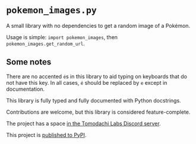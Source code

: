 <!--
SPDX-FileCopyrightText: 2024 Tomodachi94 and contributors

SPDX-License-Identifier: MIT
-->

# `pokemon_images.py`

A small library with no dependencies to get a random image of a Pokémon.

Usage is simple: `import pokemon_images`, then `pokemon_images.get_random_url`.

## Some notes

There are no accented `é`s in this library to aid typing on keyboards that do not have this key. In all cases, `é` should be replaced by `e` except in documentation.

This library is fully typed and fully documented with Python docstrings.

Contributions are welcome, but this library is considered feature-complete.

The project has a space [in the Tomodachi Labs Discord server](https://discord.gg/Xs3VKNJrMb).

This project is [published to PyPI](https://pypi.org/project/pokemon-images/).
